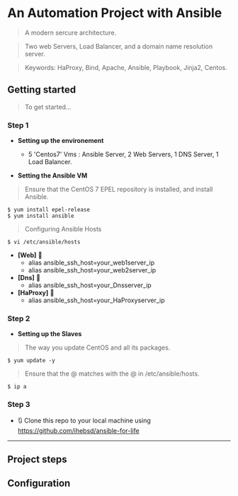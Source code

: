 
# An Automation Project with Ansible

> A modern sercure architecture.

> Two web Servers, Load Balancer, and a domain name resolution server.

> Keywords: HaProxy, Bind, Apache, Ansible, Playbook, Jinja2, Centos.

## Getting started

> To get started...

### Step 1

- **Setting up the environement**
    - 5 'Centos7' Vms : Ansible Server, 2 Web Servers, 1 DNS Server, 1 Load Balancer.

- **Setting the Ansible VM**

> Ensure that the CentOS 7 EPEL repository is installed, and install Ansible.

```shell
$ yum install epel-release
$ yum install ansible
```

> Configuring Ansible Hosts

```shell
$ vi /etc/ansible/hosts
```
- **[Web]** 🔨
    - alias ansible_ssh_host=your_web1server_ip
    - alias ansible_ssh_host=your_web2server_ip
- **[Dns]** 🔨
    - alias ansible_ssh_host=your_Dnsserver_ip
- **[HaProxy]** 🔨
    - alias ansible_ssh_host=your_HaProxyserver_ip

### Step 2

- **Setting up the Slaves**

> The way you update CentOS and all its packages.
```shell
$ yum update -y
```
> Ensure that the @ matches with the @ in /etc/ansible/hosts.
```shell
$ ip a
```

### Step 3

- 🔃 Clone this repo to your local machine using https://github.com/ihebsd/ansible-for-life

---

## Project steps

## Configuration

